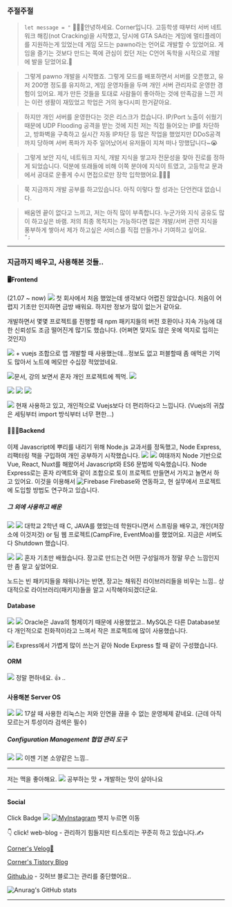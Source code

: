

### 주절주절

>`let message = "`
 🙇🏻‍♂️안녕하세요. Corner입니다. 고등학생 때부터 서버 네트워크 해킹(not Cracking)을 시작했고, 
당시에 GTA SA라는 게임에 멀티플레이를 지원하는게 있었는데 게임 모드는 pawno라는 언어로 개발할 수 있었어요. 
게임을 즐기는 것보다 만드는 쪽에 관심이 컸던 저는 C언어 독학을 시작으로 개발에 발을 딛었어요.🦵 

>그렇게 pawno 개발을 시작했죠. 그렇게 모드를 배포하면서 서버를 오픈했고, 유저 200명 정도를 유지하고, 
게임 운영자들을 두며 개인 서버 관리자로 운영한 경험이 있어요.
제가 만든 것들을 토대로 사람들이 좋아하는 것에 만족감을 느낀 저는 이런 생활이 재밌었고 학업은 거의 놓다시피 한거같아요. 

>하지만 개인 서버를 운영한다는 것은 리스크가 컸습니다. IP/Port 노출이 쉬웠기 때문에 UDP Flooding 공격을 받는 것에 지친 저는 직접 들어오는 IP를 차단하고, 
방화벽을 구축하고 실시간 자동 IP차단 등 많은 작업을 했었지만 DDoS공격까지 당하며 서버 폭파가 자주 일어났어서 유저들이 지쳐 떠나 망했답니다~😭

>그렇게 보안 지식, 네트워크 지식, 개발 지식을 쌓고자 전문성을 찾아 진로를 정하게 되었습니다.
덕분에 또래들에 비해 이쪽 분야에 지식이 트였고, 고등학교 문과에서 공대로 운좋게 수시 면접으로만 장학 입학했어요.👨🏻‍🎓

>쭉 지금까지 개발 공부를 하고있습니다. 아직 이렇다 할 성과는 단언컨대 없습니다. 

>배움엔 끝이 없다고 느끼고, 저는 아직 많이 부족합니다. 누군가와 지식 공유도 많이 하고싶은 바램.
저의 최종 목적지는 가능하다면 많은 개발/서버 관련 지식을 풍부하게 쌓아서 제가 하고싶은 서비스를 직접 만들거나 기여하고 싶어요.  
> `";`


---



  ### 지금까지 배우고, 사용해본 것들..

  #### **🖥Frontend**

(21.07 ~ now) <img src="https://img.shields.io/badge/Vue.js-3DDC84?style=flat-square&logo=Vue.js&logoColor=white"/> 첫 회사에서 처음 했었는데 생각보다 어렵진 않았습니다. 처음이 어렵지 기초만 인지하면 금방 배워요. 하지만 정보가 많이 없는거 같아요. 

개발하면서 몇몇 프로젝트를 진행할 때 npm 패키지들의 버전 호환이나 지속 가능에 대한 신뢰성도 조금 떨어진게 많기도 했습니다. (어쩌면 맞지도 않은 옷에 억지로 입히는 것인지)

<img src="https://img.shields.io/badge/Ionic-white?style=flat&logo=Ionic&logoColor=3880FF"/> + vuejs 조합으로 앱 개발할 때 사용했는데...정보도 없고 퍼블할때 좀 애먹은 기억도 많아서 노트에 메모만 수십장 적었었네요.

 <img src="https://img.shields.io/badge/React-61DAFB?style=square&logo=React&logoColor=white"/>문서, 강의 보면서 혼자 개인 프로젝트에 찍먹.  <img src="https://img.shields.io/badge/Ant Design-white?style=flat&logo=Ant Design&logoColor=0170fe"/> 

<img src="https://img.shields.io/badge/HTML5-black?style=flat&logo=HTML5&logoColor=E34f26"/> <img src="https://img.shields.io/badge/CSS3-black?style=flat&logo=CSS3&logoColor=1572b6"/> <img src="https://img.shields.io/badge/JavaScript-black?style=flat&logo=JavaScript&logoColor=f7df1e"/> 



  <img src="https://img.shields.io/badge/NuxtJS-green?style=flat&logo=Nuxt.js&logoColor=000000"/> 현재 사용하고 있고, 개인적으로 Vuejs보다 더 편리하다고 느낍니다. (Vuejs의 귀찮은 세팅부터 import 방식부터 너무 편한...)

 

  #### **🧑🏻‍💻Backend**

이제 Javascript에 뿌리를 내리기 위해 Node.js 교과서를 정독했고, Node Express, 리팩터링 책을 구입하여 개인 공부하기 시작했습니다.  <img src="https://img.shields.io/badge/Node-Express-green?style=flat&logo=Express&logoColor=000000"/>  <img src="https://img.shields.io/badge/Node.js-339933?style=flat-square&logo=node.js&logoColor=white"/> 여태까지 Node 기반으로 Vue, React, Nuxt를 해왔어서 Javascript와 ES6 문법에 익숙했습니다. Node Express로는 혼자 리액트와 같이 조합으로 토이 프로젝트 만들면서 가지고 놀면서 하고 있어요. 이것을 이용해서 ![Firebase](https://img.shields.io/badge/firebase-%23039BE5.svg?style=for-the-badge&logo=firebase) Firebase와 연동하고, 현 실무에서 프로젝트에 도입할 방법도 연구하고 있습니다. 

#####   **그 외에 사용하고 배운**


<img src="https://img.shields.io/badge/Java-white?style=flat&logo=Java&logoColor=007396"/> <img src="https://img.shields.io/badge/Spring-black?style=flat&logo=Spring&logoColor=6db33f"/> 대학교 2학년 때 C, JAVA를 했었는데 학원다니면서 스프링을 배우고, 개인(저장소에 이것저것) or 팀 웹 프로젝트(CampFire, EventMoa)를 했었어요. 지금은 서버도 다 Shutdown 했습니다.



<img src="https://img.shields.io/badge/Python-e8eaf6?style=for-the-badge&logo=django&logoColor=3776ab"/> <img src="https://img.shields.io/badge/Django-092E20?style=for-the-badge&logo=django&logoColor=green"/> 혼자 기초만 배웠습니다. 장고로 만드는건 어떤 구성일까가 정말 무슨 느낌인지만 좀 알고 싶었어요. 

노드는 빈 패키지들을 채워나가는 반면, 장고는 채워진 라이브러리들을 비우는 느낌.. 상대적으로 라이브러리(패키지)들을 알고 시작해야되겠더군요.



####   **Database** 

  <img src="https://img.shields.io/badge/RDBMS-MySQL-4479a1?style=flat&logo=MySQL&logoColor=4479a1"/> <img src="https://img.shields.io/badge/RDBMS-Oracle-f80000?style=flat&logo=Oracle&logoColor=f80000"/>  Oracle은 Java의 형제이기 때문에 사용했었고.. MySQL은 다른 Database보다 개인적으로 친화적이라고 느껴서 작은 프로젝트에 많이 사용했습니다.

<img src="https://img.shields.io/badge/RDBMS-SQLite3-003b57?style=flat&logo=MySQL&logoColor=003b57"/> Express에서 가볍게 많이 쓰는거 같아 Node Express 할 때 같이 구성했습니다.



  #### ORM 

  <img src="https://img.shields.io/badge/Sequelize-52B0E7?style=for-the-badge&logo=Sequelize&logoColor=white"/> 정말 편하네요. 👍 ..  



  #### 사용해본 Server OS

 <img src="https://img.shields.io/badge/CentOS-white?style=flat&logo=CentOS&logoColor=262577"/> <img src="https://img.shields.io/badge/Linux-Ubuntu-e95420?style=flat&logo=Ubuntu&logoColor=e95420"/> 17살 때 사용한 리눅스는 저와 인연을 끊을 수 없는 운영체제 같네요. (근데 아직 모르는거 투성이라 검색은 필수)



  

  ##### Configuration Management  협업 관리 도구

  <img src="https://img.shields.io/badge/Git-black?style=flat&logo=Git&logoColor=f05032"/> <img src="https://img.shields.io/badge/Bitbucket-black?style=flat&logo=Bitbucket&logoColor=0052cc"/> 이젠 기본 소양같은 느낌..

---



저는 맥을 좋아해요. <img src="https://img.shields.io/badge/mac%20os-000000?style=for-the-badge&logo=apple&logoColor=white" /> 공부하는 맛 + 개발하는 맛이 살아나요

---

  #### **Social**

  

  Click Badge [![](https://img.shields.io/badge/GitHub-100000?style=for-the-badge&logo=github&logoColor=white)](https://github.com/eight-corner)  [![MyInstagram](https://img.shields.io/badge/Instagram-E4405F?style=for-the-badge&logo=instagram&logoColor=white)](https://instagram.com/kingrlgns/) 뱃지 누르면 이동

  

  👇 click! web-blog - 관리하기 힘들지만 티스토리는 꾸준히 하고 있습니다.✍️

  [Corner's Velog🌱](https://velog.io/@corner3499)

  [Corner's Tistory Blog](https://iu-corner.tistory.com)

  [Github.io](https://eight-corner.github.io) - 깃허브 블로그는 관리를 중단했어요.. 



  

![Anurag's GitHub stats](https://github-readme-stats.vercel.app/api?username=Eight-Corner&show_icons=true&theme=tokyonight)

---
